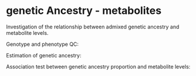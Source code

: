 # genetic Ancestry - metabolites
Investigation of the relationship between admixed genetic ancestry and metabolite levels.

Genotype and phenotype QC: 

Estimation of genetic ancestry:

Association test between genetic ancestry proportion and metabolite levels: 
